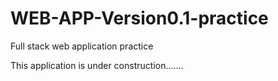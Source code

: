 # WEB-APP-Version0.1-practice

Full stack web application practice

This application is under construction.......
